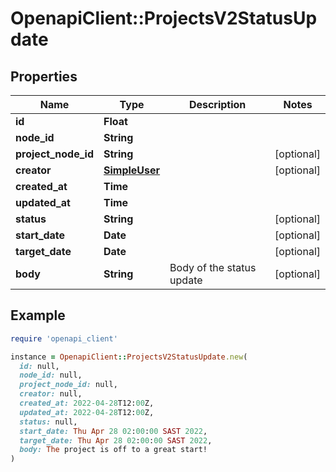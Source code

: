 # OpenapiClient::ProjectsV2StatusUpdate

## Properties

| Name | Type | Description | Notes |
| ---- | ---- | ----------- | ----- |
| **id** | **Float** |  |  |
| **node_id** | **String** |  |  |
| **project_node_id** | **String** |  | [optional] |
| **creator** | [**SimpleUser**](SimpleUser.md) |  | [optional] |
| **created_at** | **Time** |  |  |
| **updated_at** | **Time** |  |  |
| **status** | **String** |  | [optional] |
| **start_date** | **Date** |  | [optional] |
| **target_date** | **Date** |  | [optional] |
| **body** | **String** | Body of the status update | [optional] |

## Example

```ruby
require 'openapi_client'

instance = OpenapiClient::ProjectsV2StatusUpdate.new(
  id: null,
  node_id: null,
  project_node_id: null,
  creator: null,
  created_at: 2022-04-28T12:00Z,
  updated_at: 2022-04-28T12:00Z,
  status: null,
  start_date: Thu Apr 28 02:00:00 SAST 2022,
  target_date: Thu Apr 28 02:00:00 SAST 2022,
  body: The project is off to a great start!
)
```

